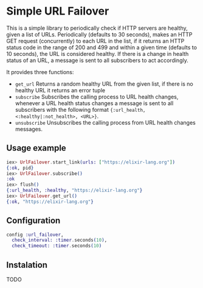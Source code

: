 # Simple URL Failover

This is a simple library to periodically check if HTTP servers are healthy, given a list of URLs.
Periodically (defaults to 30 seconds), makes an HTTP GET request (concurrently) to each URL in the list, if it returns an HTTP status code in the range of 200 and 499 and within a given time (defaults to 10 seconds), the URL is considered healthy. If there is a change in health status of an URL, a message is sent to all subscribers to act accordingly.

It provides three functions:

 - `get_url` Returns a random healthy URL from the given list, if there is no healthy URL it returns an error tuple
 - `subscribe` Subscribes the calling process to URL health changes, whenever a URL health status changes a message is sent to all subscribers with the following format `{:url_health, <:healthy|:not_health>, <URL>}`.
 - `unsubscribe` Unsubscribes the calling process from URL health changes messages.

## Usage example

```elixir
iex> UrlFailover.start_link(urls: ["https://elixir-lang.org"])
{:ok, pid}
iex> UrlFailover.subscribe()
:ok
iex> flush()
{:url_health, :healthy, "https://elixir-lang.org"}
iex> UrlFailover.get_url()
{:ok, "https://elixir-lang.org"}
```

## Configuration

```elixir
config :url_failover,
  check_interval: :timer.seconds(10),
  check_timeout: :timer.seconds(10)
```

## Instalation

TODO
